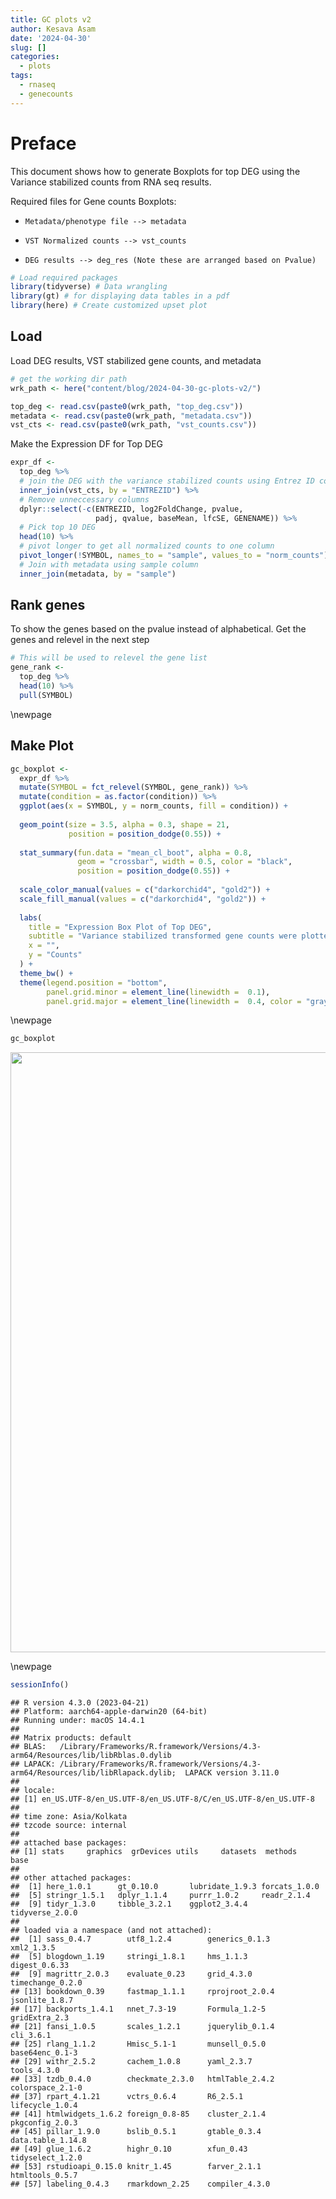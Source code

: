 ```yaml
---
title: GC plots v2
author: Kesava Asam
date: '2024-04-30'
slug: []
categories:
  - plots
tags:
  - rnaseq
  - genecounts
---
```


# Preface

This document shows how to generate Boxplots for top DEG using the Variance stabilized counts from RNA seq results. 

Required files for Gene counts Boxplots: 

-     Metadata/phenotype file --> metadata
-     VST Normalized counts --> vst_counts
-     DEG results --> deg_res (Note these are arranged based on Pvalue)



```r
# Load required packages
library(tidyverse) # Data wrangling
library(gt) # for displaying data tables in a pdf
library(here) # Create customized upset plot
```

## Load

Load DEG results, VST stabilized gene counts, and metadata


```r
# get the working dir path
wrk_path <- here("content/blog/2024-04-30-gc-plots-v2/")

top_deg <- read.csv(paste0(wrk_path, "top_deg.csv"))
metadata <- read.csv(paste0(wrk_path, "metadata.csv"))
vst_cts <- read.csv(paste0(wrk_path, "vst_counts.csv"))
```


Make the Expression DF for Top DEG


```r
expr_df <- 
  top_deg %>% 
  # join the DEG with the variance stabilized counts using Entrez ID column
  inner_join(vst_cts, by = "ENTREZID") %>% 
  # Remove unneccessary columns
  dplyr::select(-c(ENTREZID, log2FoldChange, pvalue, 
                   padj, qvalue, baseMean, lfcSE, GENENAME)) %>% 
  # Pick top 10 DEG
  head(10) %>% 
  # pivot longer to get all normalized counts to one column
  pivot_longer(!SYMBOL, names_to = "sample", values_to = "norm_counts") %>% 
  # Join with metadata using sample column
  inner_join(metadata, by = "sample")
```

## Rank genes

To show the genes based on the pvalue instead of alphabetical. Get the genes and relevel in the next step


```r
# This will be used to relevel the gene list
gene_rank <- 
  top_deg %>% 
  head(10) %>% 
  pull(SYMBOL)
```

\newpage

## Make Plot


```r
gc_boxplot <- 
  expr_df %>% 
  mutate(SYMBOL = fct_relevel(SYMBOL, gene_rank)) %>% 
  mutate(condition = as.factor(condition)) %>%
  ggplot(aes(x = SYMBOL, y = norm_counts, fill = condition)) +
  
  geom_point(size = 3.5, alpha = 0.3, shape = 21, 
             position = position_dodge(0.55)) +
  
  stat_summary(fun.data = "mean_cl_boot", alpha = 0.8,
               geom = "crossbar", width = 0.5, color = "black",
               position = position_dodge(0.55)) +
  
  scale_color_manual(values = c("darkorchid4", "gold2")) +
  scale_fill_manual(values = c("darkorchid4", "gold2")) +
  
  labs(
    title = "Expression Box Plot of Top DEG", 
    subtitle = "Variance stabilized transformed gene counts were plotted",
    x = "", 
    y = "Counts"
  ) +
  theme_bw() +
  theme(legend.position = "bottom", 
        panel.grid.minor = element_line(linewidth =  0.1), 
        panel.grid.major = element_line(linewidth =  0.4, color = "gray85"))
```


\newpage


```r
gc_boxplot
```

<img src="{{< blogdown/postref >}}index_files/figure-html/unnamed-chunk-6-1.png" width="960" />


\newpage


```r
sessionInfo()
```

```
## R version 4.3.0 (2023-04-21)
## Platform: aarch64-apple-darwin20 (64-bit)
## Running under: macOS 14.4.1
## 
## Matrix products: default
## BLAS:   /Library/Frameworks/R.framework/Versions/4.3-arm64/Resources/lib/libRblas.0.dylib 
## LAPACK: /Library/Frameworks/R.framework/Versions/4.3-arm64/Resources/lib/libRlapack.dylib;  LAPACK version 3.11.0
## 
## locale:
## [1] en_US.UTF-8/en_US.UTF-8/en_US.UTF-8/C/en_US.UTF-8/en_US.UTF-8
## 
## time zone: Asia/Kolkata
## tzcode source: internal
## 
## attached base packages:
## [1] stats     graphics  grDevices utils     datasets  methods   base     
## 
## other attached packages:
##  [1] here_1.0.1      gt_0.10.0       lubridate_1.9.3 forcats_1.0.0  
##  [5] stringr_1.5.1   dplyr_1.1.4     purrr_1.0.2     readr_2.1.4    
##  [9] tidyr_1.3.0     tibble_3.2.1    ggplot2_3.4.4   tidyverse_2.0.0
## 
## loaded via a namespace (and not attached):
##  [1] sass_0.4.7        utf8_1.2.4        generics_0.1.3    xml2_1.3.5       
##  [5] blogdown_1.19     stringi_1.8.1     hms_1.1.3         digest_0.6.33    
##  [9] magrittr_2.0.3    evaluate_0.23     grid_4.3.0        timechange_0.2.0 
## [13] bookdown_0.39     fastmap_1.1.1     rprojroot_2.0.4   jsonlite_1.8.7   
## [17] backports_1.4.1   nnet_7.3-19       Formula_1.2-5     gridExtra_2.3    
## [21] fansi_1.0.5       scales_1.2.1      jquerylib_0.1.4   cli_3.6.1        
## [25] rlang_1.1.2       Hmisc_5.1-1       munsell_0.5.0     base64enc_0.1-3  
## [29] withr_2.5.2       cachem_1.0.8      yaml_2.3.7        tools_4.3.0      
## [33] tzdb_0.4.0        checkmate_2.3.0   htmlTable_2.4.2   colorspace_2.1-0 
## [37] rpart_4.1.21      vctrs_0.6.4       R6_2.5.1          lifecycle_1.0.4  
## [41] htmlwidgets_1.6.2 foreign_0.8-85    cluster_2.1.4     pkgconfig_2.0.3  
## [45] pillar_1.9.0      bslib_0.5.1       gtable_0.3.4      data.table_1.14.8
## [49] glue_1.6.2        highr_0.10        xfun_0.43         tidyselect_1.2.0 
## [53] rstudioapi_0.15.0 knitr_1.45        farver_2.1.1      htmltools_0.5.7  
## [57] labeling_0.4.3    rmarkdown_2.25    compiler_4.3.0
```
